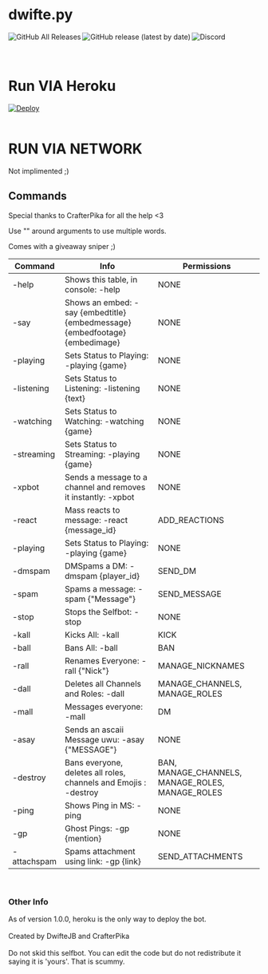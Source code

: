 # dwifte.py
<img alt="GitHub All Releases" align="left" src="https://img.shields.io/github/downloads/dwiftejb/dwifte.py/total"> <img alt="GitHub release (latest by date)" align="left" src="https://img.shields.io/github/v/release/dwiftejb/dwifte.py"> <img alt="Discord" align="left" src="https://img.shields.io/discord/748239859562315886?color=7289da&label=Discord">
<br>
<br>
<br>

# Run VIA Heroku #

<a href="https://heroku.com/deploy?template=https://github.com/dwiftejb/dwifte.py">
  <img src="https://www.herokucdn.com/deploy/button.svg" alt="Deploy">
</a>
<br>
<br>

# RUN VIA NETWORK #

Not implimented ;)

## Commands ##

Special thanks to <a src="https://github.com/CrafterPika">CrafterPika</a> for all the help <3<br>

Use "" around arguments to use multiple words.

Comes with a giveaway sniper ;)

Command       | Info | Permissions
------------- | ------------- | -------------
-help  | Shows this table, in console: -help | NONE
-say  | Shows an embed: -say {embedtitle} {embedmessage} {embedfootage} {embedimage} | NONE
-playing  | Sets Status to Playing: -playing {game} | NONE
-listening  | Sets Status to Listening: -listening {text} | NONE
-watching  | Sets Status to Watching: -watching {game} | NONE
-streaming  | Sets Status to Streaming: -playing {game} | NONE
-xpbot  | Sends a message to a channel and removes it instantly: -xpbot | NONE
-react  | Mass reacts to message: -react {message_id} | ADD_REACTIONS
-playing  | Sets Status to Playing: -playing {game} | NONE
-dmspam  | DMSpams a DM: -dmspam {player_id} | SEND_DM
-spam  | Spams a message: -spam {"Message"} | SEND_MESSAGE
-stop  | Stops the Selfbot: -stop | NONE
-kall  | Kicks All: -kall | KICK
-ball  | Bans All: -ball | BAN
-rall  | Renames Everyone: -rall {"Nick"} | MANAGE_NICKNAMES
-dall  | Deletes all Channels and Roles: -dall | MANAGE_CHANNELS, MANAGE_ROLES
-mall  | Messages everyone: -mall | DM
-asay  | Sends an ascaii Message uwu: -asay {"MESSAGE"} | NONE
-destroy  | Bans everyone, deletes all roles, channels and Emojis : -destroy | BAN, MANAGE_CHANNELS, MANAGE_ROLES, MANAGE_ROLES
-ping  | Shows Ping in MS: -ping | NONE
-gp  | Ghost Pings: -gp {mention} | NONE
-attachspam  | Spams attachment using link: -gp {link} | SEND_ATTACHMENTS
<br>

### Other Info ###

As of version 1.0.0, heroku is the only way to deploy the bot. 
<br>
<br>
Created by DwifteJB and CrafterPika
<br>
<br>
Do not skid this selfbot. You can edit the code but do not redistribute it saying it is 'yours'. That is scummy.
